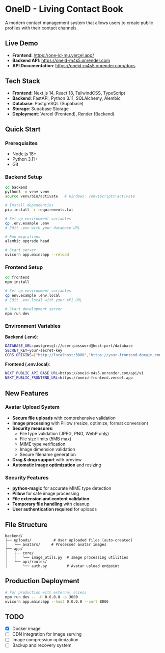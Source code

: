 # OneID - Living Contact Book

A modern contact management system that allows users to create public profiles with their contact channels.

##  Live Demo

- **Frontend**: https://one-id-mu.vercel.app/
- **Backend API**: https://oneid-m4s5.onrender.com
- **API Documentation**: https://oneid-m4s5.onrender.com/docs

##  Tech Stack

- **Frontend**: Next.js 14, React 18, TailwindCSS, TypeScript
- **Backend**: FastAPI, Python 3.11, SQLAlchemy, Alembic
- **Database**: PostgreSQL (Supabase)
- **Storage**: Supabase Storage
- **Deployment**: Vercel (Frontend), Render (Backend)

##  Quick Start

### Prerequisites
- Node.js 18+
- Python 3.11+
- Git

### Backend Setup
```bash
cd backend
python3 -m venv venv
source venv/bin/activate   # Windows: venv\Scripts\activate

# Install dependencies
pip install -r requirements.txt

# Set up environment variables
cp .env.example .env
# Edit .env with your database URL

# Run migrations
alembic upgrade head

# Start server
uvicorn app.main:app --reload
```

### Frontend Setup
```bash
cd frontend
npm install

# Set up environment variables
cp env.example .env.local
# Edit .env.local with your API URL

# Start development server
npm run dev
```

### Environment Variables

**Backend (.env)**:
```bash
DATABASE_URL=postgresql://user:password@host:port/database
SECRET_KEY=your-secret-key
CORS_ORIGINS=["http://localhost:3000","https://your-frontend-domain.com"]
```

**Frontend (.env.local)**:
```bash
NEXT_PUBLIC_API_BASE_URL=https://oneid-m4s5.onrender.com/api/v1
NEXT_PUBLIC_FRONTEND_URL=https://oneid-frontend.vercel.app
```

##  New Features

### Avatar Upload System
- **Secure file uploads** with comprehensive validation
- **Image processing** with Pillow (resize, optimize, format conversion)
- **Security measures**:
  - File type validation (JPEG, PNG, WebP only)
  - File size limits (5MB max)
  - MIME type verification
  - Image dimension validation
  - Secure filename generation
- **Drag & drop support** with preview
- **Automatic image optimization** and resizing

### Security Features
- **python-magic** for accurate MIME type detection
- **Pillow** for safe image processing
- **File extension and content validation**
- **Temporary file handling** with cleanup
- **User authentication required** for uploads

##  File Structure
```
backend/
├── uploads/          # User uploaded files (auto-created)
│   └── avatars/     # Processed avatar images
├── app/
│   ├── core/
│   │   └── image_utils.py  # Image processing utilities
│   └── api/routes/
│       └── auth.py         # Avatar upload endpoint
```

## Production Deployment
```bash
# For production with external access
npm run dev -- -H 0.0.0.0 -p 3000
uvicorn app.main:app --host 0.0.0.0 --port 8000
```

##  TODO
- [x] Docker image
- [ ] CDN integration for image serving
- [ ] Image compression optimization
- [ ] Backup and recovery system

